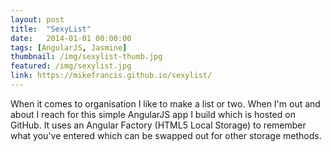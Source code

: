 ```yaml
---
layout: post
title:  "SexyList"
date:   2014-01-01 00:00:00
tags: [AngularJS, Jasmine]
thumbnail: /img/sexylist-thumb.jpg
featured: /img/sexylist.jpg
link: https://mikefrancis.github.io/sexylist/
---
```


When it comes to organisation I like to make a list or two. When I'm out and about I reach for this simple AngularJS app I build which is hosted on GitHub. It uses an Angular Factory (HTML5 Local Storage) to remember what you've entered which can be swapped out for other storage methods.